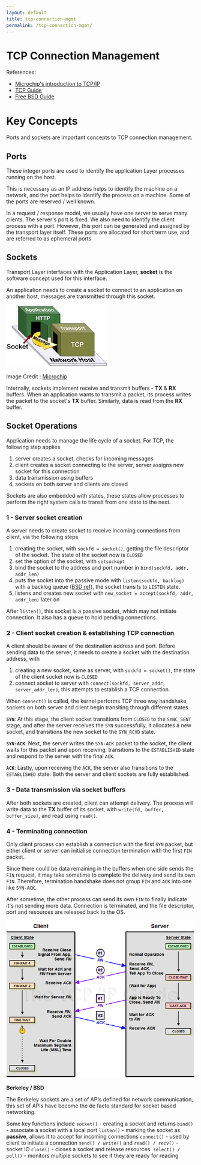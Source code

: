 ```yaml
---
layout: default
title: tcp-connection-mgmt
permalink: /tcp-connection-mgmt/
---
```

# TCP Connection Management
References:
- [Microchip's introduction to TCP/IP](https://developerhelp.microchip.com/xwiki/bin/view/applications/tcp-ip/sockets-ports/)
- [TCP Guide](http://www.tcpipguide.com/free/t_TCPConnectionTermination-2.htm)
- [Free BSD Guide](https://man.freebsd.org/cgi/man.cgi?query=listen&sektion=2&format=html)
# Key Concepts
Ports and sockets are important concepts to TCP connection management.
## Ports
These integer ports are used to identify the application Layer processes running on the host.

This is necessary as an IP address helps to identify the machine on a network, and the port helps to identify the process on a machine. Some of the ports are reserved / well known.

In a request / response model, we usually have one server to serve many clients. The server's port is fixed. We also need to identify the client process with a port. However, this port can be generated and assigned by the transport layer itself. These ports are allocated for short term use, and are referred to as ephemeral ports
## Sockets
Transport Layer interfaces with the Application Layer, **socket** is the software concept used for this interface.

An application needs to create a socket to connect to an application on another host, messages are transmitted through this socket.

![](micro_chip_socket_image.png)

Image Credit : [Microchip](https://developerhelp.microchip.com/xwiki/bin/view/applications/tcp-ip/sockets-ports/#HTCP2FIPPorts)

Internally, sockets implement receive and transmit buffers - **TX** & **RX** buffers. When an application wants to transmit a packet, its process writes the packet to the socket's **TX** buffer. Similarly, data is read from the **RX** buffer.

## **Socket Operations**
Application needs to manage the life cycle of a socket. For TCP, the following step applies
1. server creates a socket, checks for incoming messages
2. client creates a socket connecting to the server, server assigns new socket for this connection
3. data transmission using buffers
4. sockets on both server and clients are closed

Sockets are also embedded with states, these states allow processes to perform the right system calls to transit from one state to the next.

### **1 - Server socket creation**
A server needs to create socket to receive incoming connections from client, via the following steps
1. creating the socket, with `sockfd = socket()`, getting the file descriptor of the socket. The state of the socket now is `CLOSED`
2. set the option of the socket, with `setsockopt`
3. bind the socket to the address and port number in `bind(sockfd, addr, addr_len)`
4. puts the socket into the passive mode with `listen(sockfd, backlog)` with a backlog queue ([BSD ref](https://man.freebsd.org/cgi/man.cgi?query=listen&sektion=2&format=html)), the socket transits to `LISTEN` state.
5. listens and creates new socket with `new_socket = accept(sockfd, addr, addr_len)` later on

After `listen()`, this socket is a passive socket, which may not initiate connection. It also has a queue to hold pending connections.

### **2 - Client socket creation & establishing TCP connection**

A client should be aware of the destination address and port. Before sending data to the server, it needs to create a socket with the destination address, with
1. creating a new socket, same as server, with `sockfd = socket()`, the state of the client socket now is `CLOSED`
2. connect socket to server with `connect(sockfd, server_addr, server_addr_len)`, this attempts to establish a TCP connection.

When `connect()` is called, the kernel performs TCP three way handshake, sockets on both server and client begin transiting through different states.

**`SYN`**: At this stage, the client socket transitions from `CLOSED` to the `SYNC_SENT` stage, and after the server receives the `SYN` successfully, it allocates a new socket, and transitions the new socket to the `SYN_RCVD` state.

**`SYN-ACK`**: Next, the server writes the `SYN-ACK` packet to the socket, the client waits for this packet and upon receiving, transitions to the `ESTABLISHED` state and respond to the server with the final `ACK`.

**`ACK`**: Lastly, upon receiving the `ACK`, the server also transitions to the `ESTABLISHED` state. Both the server and client sockets are fully established.

### **3 - Data transmission via socket buffers**

After both sockets are created, client can attempt delivery. The process will write data to the **TX** buffer of its socket, with `write(fd, buffer, buffer_size)`, and read using `read()`.

### **4 - Terminating connection**

Only client process can establish a connection with the first `SYN` packet, but either client or server can initialise connection termination with the first `FIN` packet.

Since there could be data remaining in the buffers when one side sends the `FIN` request, it may take sometime to complete the delivery and send its own `FIN`. Therefore, termination handshake does not group `FIN` and `ACK` into one like `SYN-ACK`.

After sometime, the other process can send its own `FIN` to finally indicate it's not sending more data. Connection is terminated, and the file descriptor, port and resources are released back to the OS.

![](tcp_4_way_handshake.png)

**Berkeley / BSD**

The Berkeley sockets are a set of APIs defined for network communication, this set of APIs have become the de facto standard for socket based networking.

Some key functions include
`socket()` - creating a socket and returns
`bind()` - associate a socket with a local port
`listen()` - marking the socket as **passive**, allows it to accept for incoming connections
`connect()` - used by client to initiate a connection
`send() / write()` and `read() / recv()` - socket IO
`close()` - closes a socket and release resources.
`select() / poll()` - monitors multiple sockets to see if they are ready for reading



